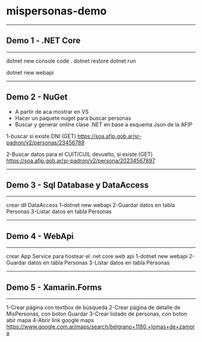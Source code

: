 # mispersonas-demo

----------------------------------------------------------
## Demo 1 - .NET Core
----------------------------------------------------------
dotnet new console
code .
dotnet restore
dotnet run

dotnet new webapi

----------------------------------------------------------
## Demo 2 - NuGet

- A partir de aca mostrar en VS
- Hacer un paquete nuget para buscar personas
- Buscar y generar online clase .NET en base a esquema Json de la AFIP

1-buscar si existe DNI (GET)
https://soa.afip.gob.ar/sr-padron/v2/personas/23456789

2-Buscar datos para el CUIT/CUIL devuelto, si existe (GET)
https://soa.afip.gob.ar/sr-padron/v2/persona/20234567897

----------------------------------------------------------
## Demo 3 - Sql Database y DataAccess
----------------------------------------------------------
crear dll DataAccess
1-dotnet new webapi
2-Guardar datos en tabla Personas
3-Listar datos en tabla Personas


----------------------------------------------------------
## Demo 4 - WebApi
----------------------------------------------------------
crear App Service para hostear el .net core web api
1-dotnet new webapi
2-Guardar datos en tabla Personas
3-Listar datos en tabla Personas

----------------------------------------------------------
## Demo 5 - Xamarin.Forms
----------------------------------------------------------
1-Crear página con textbox de búsqueda
2-Crear página de detalle de MisPersonas, con boton Guardar
3-Crear listado de personas, con boton abir mapa
4-Abrir link google maps
  https://www.google.com.ar/maps/search/belgrano+1180,+lomas+de+zamora
  
